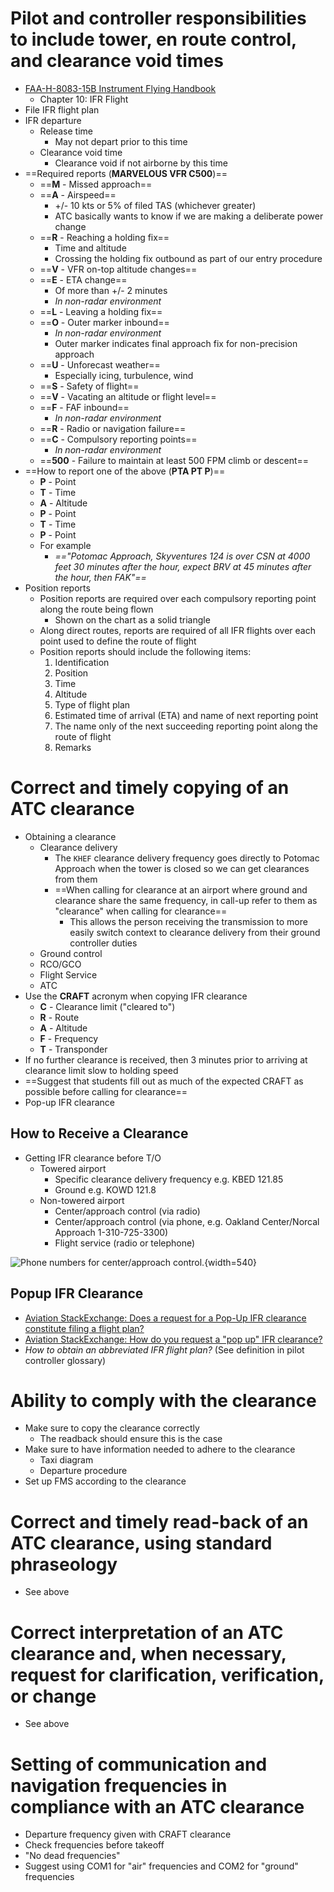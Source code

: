 # Pilot and controller responsibilities to include tower, en route control, and clearance void times

* [FAA-H-8083-15B Instrument Flying Handbook](https://www.faa.gov/sites/faa.gov/files/regulations_policies/handbooks_manuals/aviation/FAA-H-8083-15B.pdf)
  * Chapter 10: IFR Flight
* File IFR flight plan
* IFR departure
  * Release time
    * May not depart prior to this time
  * Clearance void time
    * Clearance void if not airborne by this time
* ==Required reports (**MARVELOUS VFR C500**)==
  * ==**M** - Missed approach==
  * ==**A** - Airspeed==
    * +/- 10 kts or 5% of filed TAS (whichever greater)
    * ATC basically wants to know if we are making a deliberate power change
  * ==**R** - Reaching a holding fix==
    * Time and altitude
    * Crossing the holding fix outbound as part of our entry procedure
  * ==**V** - VFR on-top altitude changes==
  * ==**E** - ETA change==
    * Of more than +/- 2 minutes
    * *In non-radar environment*
  * ==**L** - Leaving a holding fix==
  * ==**O** - Outer marker inbound==
    * *In non-radar environment*
    * Outer marker indicates final approach fix for non-precision approach
  * ==**U** - Unforecast weather==
    * Especially icing, turbulence, wind
  * ==**S** - Safety of flight==
  * ==**V** - Vacating an altitude or flight level==
  * ==**F** - FAF inbound==
    * *In non-radar environment*
  * ==**R** - Radio or navigation failure==
  * ==**C** - Compulsory reporting points==
    * *In non-radar environment*
  * ==**500** - Failure to maintain at least 500 FPM climb or descent==
* ==How to report one of the above (**PTA PT P**)==
  * **P** - Point
  * **T** - Time
  * **A** - Altitude
  * **P** - Point
  * **T** - Time
  * **P** - Point
  * For example
    * *=="Potomac Approach, Skyventures 124 is over CSN at 4000 feet 30 minutes after the hour, expect BRV at 45 minutes after the hour, then FAK"==*
* Position reports
  * Position reports are required over each compulsory reporting point along the route being flown
    * Shown on the chart as a solid triangle
  * Along direct routes, reports are required of all IFR flights over each point used to define the route of flight
  * Position reports should include the following items:
      1. Identification
      2. Position
      3. Time
      4. Altitude
      5. Type of flight plan
      6. Estimated time of arrival (ETA) and name of next reporting point
      7. The name only of the next succeeding reporting point along the route of flight
      8. Remarks

# Correct and timely copying of an ATC clearance

* Obtaining a clearance
  * Clearance delivery
    * The `KHEF` clearance delivery frequency goes directly to Potomac Approach when the tower is closed so we can get clearances from them
    * ==When calling for clearance at an airport where ground and clearance share the same frequency, in call-up refer to them as "clearance" when calling for clearance==
      * This allows the person receiving the transmission to more easily switch context to clearance delivery from their ground controller duties
  * Ground control
  * RCO/GCO
  * Flight Service
  * ATC
* Use the **CRAFT** acronym when copying IFR clearance
  * **C** - Clearance limit ("cleared to")
  * **R** - Route
  * **A** - Altitude
  * **F** - Frequency
  * **T** - Transponder
* If no further clearance is received, then 3 minutes prior to arriving at clearance limit slow to holding speed
* ==Suggest that students fill out as much of the expected CRAFT as possible before calling for clearance==
* Pop-up IFR clearance

## How to Receive a Clearance

* Getting IFR clearance before T/O
  * Towered airport
    * Specific clearance delivery frequency e.g. KBED 121.85
    * Ground e.g. KOWD 121.8
  * Non-towered airport
    * Center/approach control (via radio)
    * Center/approach control (via phone, e.g. Oakland Center/Norcal Approach 1-310-725-3300)
    * Flight service (radio or telephone)

![Phone numbers for center/approach control.](/img/cs_sw_kedu_approach_phone_numbers.png){width=540}

## Popup IFR Clearance

* [Aviation StackExchange: Does a request for a Pop-Up IFR clearance constitute filing a flight plan?](https://aviation.stackexchange.com/questions/25709/does-a-request-for-a-pop-up-ifr-clearance-constitute-filing-a-flight-plan)
* [Aviation StackExchange: How do you request a "pop up" IFR clearance?](https://aviation.stackexchange.com/questions/1361/how-do-you-request-a-pop-up-ifr-clearance)
* *How to obtain an abbreviated IFR flight plan?* (See definition in pilot controller glossary)

# Ability to comply with the clearance

* Make sure to copy the clearance correctly
  * The readback should ensure this is the case
* Make sure to have information needed to adhere to the clearance
  * Taxi diagram
  * Departure procedure
* Set up FMS according to the clearance

# Correct and timely read-back of an ATC clearance, using standard phraseology

* See above

# Correct interpretation of an ATC clearance and, when necessary, request for clarification, verification, or change

* See above

# Setting of communication and navigation frequencies in compliance with an ATC clearance

* Departure frequency given with CRAFT clearance
* Check frequencies before takeoff
* "No dead frequencies"
* Suggest using COM1 for "air" frequencies and COM2 for "ground" frequencies

